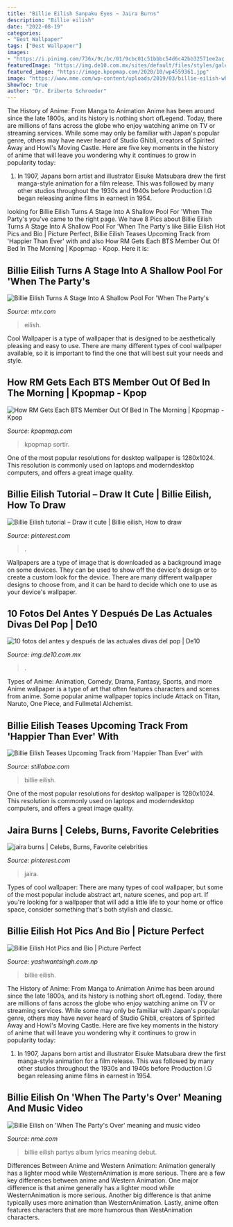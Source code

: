 ```yaml
---
title: "Billie Eilish Sanpaku Eyes ~ Jaira Burns"
description: "Billie eilish"
date: "2022-08-19"
categories:
- "Best Wallpaper"
tags: ["Best Wallpaper"]
images:
- "https://i.pinimg.com/736x/9c/bc/01/9cbc01c51bbbc54d6c42bb32571ee2ac.jpg"
featuredImage: "https://img.de10.com.mx/sites/default/files/styles/galeria_photo_760x508/public/2019/07/11/divas_pop_antes_y_despues_ariana_grande.jpg?itok=LwQJ2p_m"
featured_image: "https://image.kpopmap.com/2020/10/wp4559361.jpg"
image: "https://www.nme.com/wp-content/uploads/2019/03/billie-eilish-when-the-partys-over.jpg"
ShowToc: true
author: "Dr. Eriberto Schroeder"
---
```



The History of Anime: From Manga to Animation
Anime has been around since the late 1800s, and its history is nothing short ofLegend. Today, there are millions of fans across the globe who enjoy watching anime on TV or streaming services. While some may only be familiar with Japan's popular genre, others may have never heard of Studio Ghibli, creators of Spirited Away and Howl's Moving Castle. Here are five key moments in the history of anime that will leave you wondering why it continues to grow in popularity today:
1) In 1907, Japans born artist and illustrator Eisuke Matsubara drew the first manga-style animation for a film release. This was followed by many other studios throughout the 1930s and 1940s before Production I.G began releasing anime films in earnest in 1954.

	

		
looking for Billie Eilish Turns A Stage Into A Shallow Pool For &#039;When The Party&#039;s you've came to the right page. We have 8 Pics about Billie Eilish Turns A Stage Into A Shallow Pool For &#039;When The Party&#039;s like Billie Eilish Hot Pics and Bio | Picture Perfect, Billie Eilish Teases Upcoming Track from &#039;Happier Than Ever&#039; with and also How RM Gets Each BTS Member Out Of Bed In The Morning | Kpopmap - Kpop. Here it is:
		
    
## Billie Eilish Turns A Stage Into A Shallow Pool For &#039;When The Party&#039;s

<img loading=lazy src="https://mtv.mtvnimages.com/uri/mgid:ao:image:mtv.com:671004?quality=0.8&amp;format=jpg&amp;width=1440&amp;height=810&amp;.jpg" onerror="this.onerror=null;this.src='https://tse3.mm.bing.net/th?id=OIP.6SyfIglR4Go3a027DnbTAQHaEK&amp;pid=15.1';" alt="Billie Eilish Turns A Stage Into A Shallow Pool For &#039;When The Party&#039;s">

_Source: mtv.com_

>eilish. 

	

Cool Wallpaper is a type of wallpaper that is designed to be aesthetically pleasing and easy to use. There are many different types of cool wallpaper available, so it is important to find the one that will best suit your needs and style.

    
## How RM Gets Each BTS Member Out Of Bed In The Morning | Kpopmap - Kpop

<img loading=lazy src="https://image.kpopmap.com/2020/10/wp4559361.jpg" onerror="this.onerror=null;this.src='https://tse3.mm.bing.net/th?id=OIP.eQ8c33ZmLhQUhuJtdI2Y4gHaLr&amp;pid=15.1';" alt="How RM Gets Each BTS Member Out Of Bed In The Morning | Kpopmap - Kpop">

_Source: kpopmap.com_

>kpopmap sortir. 

	

One of the most popular resolutions for desktop wallpaper is 1280x1024. This resolution is commonly used on laptops and moderndesktop computers, and offers a great image quality.

    
## Billie Eilish Tutorial – Draw It Cute | Billie Eilish, How To Draw

<img loading=lazy src="https://i.pinimg.com/736x/9c/bc/01/9cbc01c51bbbc54d6c42bb32571ee2ac.jpg" onerror="this.onerror=null;this.src='https://tse3.mm.bing.net/th?id=OIP.Ds8SLkCVf5zIqbZITvO2egHaHa&amp;pid=15.1';" alt="Billie Eilish tutorial – Draw it cute | Billie eilish, How to draw">

_Source: pinterest.com_

>. 

	

Wallpapers are a type of image that is downloaded as a background image on some devices. They can be used to show off the device's design or to create a custom look for the device. There are many different wallpaper designs to choose from, and it can be hard to decide which one to use as your device's wallpaper.

    
## 10 Fotos Del Antes Y Después De Las Actuales Divas Del Pop | De10

<img loading=lazy src="https://img.de10.com.mx/sites/default/files/styles/galeria_photo_760x508/public/2019/07/11/divas_pop_antes_y_despues_ariana_grande.jpg?itok=LwQJ2p_m" onerror="this.onerror=null;this.src='https://tse3.mm.bing.net/th?id=OIP.v0LmmdeeLY-Bjvqx1_XqaAHaE8&amp;pid=15.1';" alt="10 fotos del antes y después de las actuales divas del pop | De10">

_Source: img.de10.com.mx_

>. 

	

Types of Anime: Animation, Comedy, Drama, Fantasy, Sports, and more
Anime wallpaper is a type of art that often features characters and scenes from anime. Some popular anime wallpaper topics include Attack on Titan, Naruto, One Piece, and Fullmetal Alchemist.

    
## Billie Eilish Teases Upcoming Track From &#039;Happier Than Ever&#039; With

<img loading=lazy src="https://stillabae.com/wp-content/uploads/2021/05/Billie-Eilish-New-Track.jpg" onerror="this.onerror=null;this.src='https://tse4.mm.bing.net/th?id=OIP.RR_qrZt2g6FTBiwvFrMvQAHaEK&amp;pid=15.1';" alt="Billie Eilish Teases Upcoming Track from &#039;Happier Than Ever&#039; with">

_Source: stillabae.com_

>billie eilish. 

	

One of the most popular resolutions for desktop wallpaper is 1280x1024. This resolution is commonly used on laptops and moderndesktop computers, and offers a great image quality.

    
## Jaira Burns | Celebs, Burns, Favorite Celebrities

<img loading=lazy src="https://i.pinimg.com/736x/c3/f7/e4/c3f7e4110443399f668717a613f89ddb.jpg" onerror="this.onerror=null;this.src='https://tse3.mm.bing.net/th?id=OIP.n0eMdvlIjmVOycnfQjl9cQHaKX&amp;pid=15.1';" alt="jaira burns | Celebs, Burns, Favorite celebrities">

_Source: pinterest.com_

>jaira. 

	

Types of cool wallpaper:
There are many types of cool wallpaper, but some of the most popular include abstract art, nature scenes, and pop art. If you're looking for a wallpaper that will add a little life to your home or office space, consider something that's both stylish and classic.

    
## Billie Eilish Hot Pics And Bio | Picture Perfect

<img loading=lazy src="https://1.bp.blogspot.com/-adamGoEzr4I/XmKXyBdSxhI/AAAAAAAAFng/G6B-sKSR66Y-MrDTR5BWAbNPnz5ljw_YACLcBGAsYHQ/w1200-h630-p-k-no-nu/Billie-Eilish-hot-side-pics.jpg" onerror="this.onerror=null;this.src='https://tse1.mm.bing.net/th?id=OIP.xOg0RTYK6mYvnd2uiX5j_gHaD4&amp;pid=15.1';" alt="Billie Eilish Hot Pics and Bio | Picture Perfect">

_Source: yashwantsingh.com.np_

>billie eilish. 

	

The History of Anime: From Manga to Animation
Anime has been around since the late 1800s, and its history is nothing short ofLegend. Today, there are millions of fans across the globe who enjoy watching anime on TV or streaming services. While some may only be familiar with Japan's popular genre, others may have never heard of Studio Ghibli, creators of Spirited Away and Howl's Moving Castle. Here are five key moments in the history of anime that will leave you wondering why it continues to grow in popularity today:
1) In 1907, Japans born artist and illustrator Eisuke Matsubara drew the first manga-style animation for a film release. This was followed by many other studios throughout the 1930s and 1940s before Production I.G began releasing anime films in earnest in 1954.

    
## Billie Eilish On &#039;When The Party&#039;s Over&#039; Meaning And Music Video

<img loading=lazy src="https://www.nme.com/wp-content/uploads/2019/03/billie-eilish-when-the-partys-over.jpg" onerror="this.onerror=null;this.src='https://tse2.mm.bing.net/th?id=OIP.8zJx0V-fRdc-UxJxox0xOgHaEs&amp;pid=15.1';" alt="Billie Eilish on &#039;When The Party&#039;s Over&#039; meaning and music video">

_Source: nme.com_

>billie eilish partys album lyrics meaning debut. 

	

Differences Between Anime and Western Animation: Animation generally has a lighter mood while WesternAnimation is more serious.
There are a few key differences between anime and Western Animation. One major difference is that anime generally has a lighter mood while WesternAnimation is more serious. Another big difference is that anime typically uses more animation than WesternAnimation. Lastly, anime often features characters that are more humorous than WestAnimation characters.

